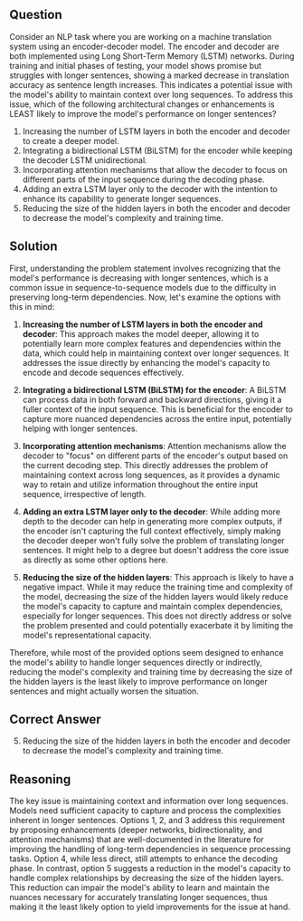## Question

Consider an NLP task where you are working on a machine translation system using an encoder-decoder model. The encoder and decoder are both implemented using Long Short-Term Memory (LSTM) networks. During training and initial phases of testing, your model shows promise but struggles with longer sentences, showing a marked decrease in translation accuracy as sentence length increases. This indicates a potential issue with the model's ability to maintain context over long sequences. To address this issue, which of the following architectural changes or enhancements is LEAST likely to improve the model's performance on longer sentences?

1. Increasing the number of LSTM layers in both the encoder and decoder to create a deeper model.
2. Integrating a bidirectional LSTM (BiLSTM) for the encoder while keeping the decoder LSTM unidirectional.
3. Incorporating attention mechanisms that allow the decoder to focus on different parts of the input sequence during the decoding phase.
4. Adding an extra LSTM layer only to the decoder with the intention to enhance its capability to generate longer sequences.
5. Reducing the size of the hidden layers in both the encoder and decoder to decrease the model's complexity and training time.

## Solution

First, understanding the problem statement involves recognizing that the model's performance is decreasing with longer sentences, which is a common issue in sequence-to-sequence models due to the difficulty in preserving long-term dependencies. Now, let's examine the options with this in mind:

1. **Increasing the number of LSTM layers in both the encoder and decoder**: This approach makes the model deeper, allowing it to potentially learn more complex features and dependencies within the data, which could help in maintaining context over longer sequences. It addresses the issue directly by enhancing the model's capacity to encode and decode sequences effectively.

2. **Integrating a bidirectional LSTM (BiLSTM) for the encoder**: A BiLSTM can process data in both forward and backward directions, giving it a fuller context of the input sequence. This is beneficial for the encoder to capture more nuanced dependencies across the entire input, potentially helping with longer sentences.

3. **Incorporating attention mechanisms**: Attention mechanisms allow the decoder to "focus" on different parts of the encoder's output based on the current decoding step. This directly addresses the problem of maintaining context across long sequences, as it provides a dynamic way to retain and utilize information throughout the entire input sequence, irrespective of length.

4. **Adding an extra LSTM layer only to the decoder**: While adding more depth to the decoder can help in generating more complex outputs, if the encoder isn't capturing the full context effectively, simply making the decoder deeper won't fully solve the problem of translating longer sentences. It might help to a degree but doesn't address the core issue as directly as some other options here.

5. **Reducing the size of the hidden layers**: This approach is likely to have a negative impact. While it may reduce the training time and complexity of the model, decreasing the size of the hidden layers would likely reduce the model's capacity to capture and maintain complex dependencies, especially for longer sequences. This does not directly address or solve the problem presented and could potentially exacerbate it by limiting the model's representational capacity.

Therefore, while most of the provided options seem designed to enhance the model's ability to handle longer sequences directly or indirectly, reducing the model's complexity and training time by decreasing the size of the hidden layers is the least likely to improve performance on longer sentences and might actually worsen the situation.

## Correct Answer

5. Reducing the size of the hidden layers in both the encoder and decoder to decrease the model's complexity and training time.

## Reasoning

The key issue is maintaining context and information over long sequences. Models need sufficient capacity to capture and process the complexities inherent in longer sentences. Options 1, 2, and 3 address this requirement by proposing enhancements (deeper networks, bidirectionality, and attention mechanisms) that are well-documented in the literature for improving the handling of long-term dependencies in sequence processing tasks. Option 4, while less direct, still attempts to enhance the decoding phase. In contrast, option 5 suggests a reduction in the model's capacity to handle complex relationships by decreasing the size of the hidden layers. This reduction can impair the model's ability to learn and maintain the nuances necessary for accurately translating longer sequences, thus making it the least likely option to yield improvements for the issue at hand.